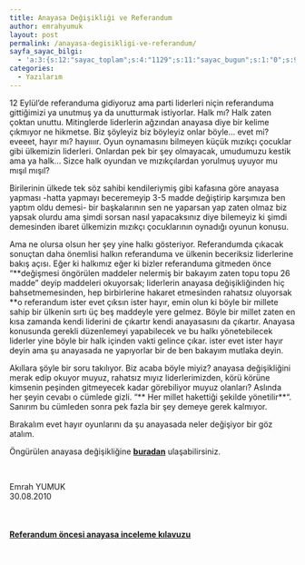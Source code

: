 ```yaml
---
title: Anayasa Değişikliği ve Referandum
author: emrahyumuk
layout: post
permalink: /anayasa-degisikligi-ve-referandum/
sayfa_sayac_bilgi:
  - 'a:3:{s:12:"sayac_toplam";s:4:"1129";s:11:"sayac_bugun";s:1:"0";s:9:"son_okuma";s:10:"1364803355";}'
categories:
  - Yazılarım
---
```

12 Eylül&#8217;de referanduma gidiyoruz ama parti liderleri niçin referanduma gittiğimizi ya unutmuş ya da unutturmak istiyorlar. Halk mı? Halk zaten çoktan unuttu. Mitinglerde liderlerin ağzından anayasa diye bir kelime çıkmıyor ne hikmetse. Biz şöyleyiz biz böyleyiz onlar böyle&#8230; evet mi? eveeet, hayır mı? hayıııır. Oyun oynamasını bilmeyen küçük mızıkçı çocuklar gibi ülkemizin liderleri. Onlardan pek bir şey olmayacak, umudumuzu kestik ama ya halk&#8230; Sizce halk oyundan ve mızıkçılardan yorulmuş uyuyor mu mışıl mışıl?

<!--more-->

Birilerinin ülkede tek söz sahibi kendileriymiş gibi kafasına göre anayasa yapması -hatta yapmayı beceremeyip 3-5 madde değiştirip karşımıza ben yaptım oldu demesi- bir başkalarının sen ne yaparsan yap zaten olmaz biz yapsak olurdu ama şimdi sorsan nasıl yapacaksınız diye bilemeyiz ki şimdi demesinden ibaret ülkemizin mızıkçı çocuklarının oynadığı oyunun konusu.

Ama ne olursa olsun her şey yine halkı gösteriyor. Referandumda çıkacak sonuçtan daha önemlisi halkın referanduma ve ülkenin beceriksiz liderlerine bakış açısı. Eğer ki halkımız eğer ki bizler referanduma gitmeden önce &#8220;**değişmesi öngörülen maddeler nelermiş bir bakayım zaten topu topu 26 madde&#8221; deyip maddeleri okuyorsak; liderlerin anayasa değişikliğinden hiç bahsetmemesinden, hep birbirlerine hakaret etmesinden rahatsız oluyorsak **o referandum ister evet çıksın ister hayır, emin olun ki böyle bir millete sahip bir ülkenin sırtı üç beş maddeyle yere gelmez. Böyle bir millet zaten en kısa zamanda kendi liderini de çıkartır kendi anayasasını da çıkartır. Anayasa konusunda gerekli düzenlemeyi yapabilecek ve bu halkı yönetebilecek liderler yine böyle bir halk içinden vakti gelince çıkar. ister evet ister hayır deyin ama şu anayasada ne yapıyorlar bir de ben bakayım mutlaka deyin.

Akıllara şöyle bir soru takılıyor. Biz acaba böyle miyiz? anayasa değişikliğini merak edip okuyor muyuz, rahatsız mıyız liderlerimizden, körü körüne kimsenin peşinden gitmeyecek kadar görebiliyor muyuz olanları? Aslında her şeyin cevabı o cümlede gizli. &#8220;** Her millet hakettiği şekilde yönetilir**&#8220;.  Sanırım bu cümleden sonra pek fazla bir şey demeye gerek kalmıyor.

Bırakalım evet hayır oyunlarını da şu anayasada neler değişiyor bir göz atalım.

Öngürülen anayasa değişikliğine **<a href="http://www.emrahyumuk.com/anayasa-degisikligi.htm" target="_blank">buradan</a>** ulaşabilirsiniz.

<span style="color: #ffffff;">.</span>

Emrah YUMUK  
30.08.2010

<span style="color: #ffffff;">.</span>

#### <a href="http://www.emrahyumuk.com/anayasa-degisikligi.htm" target="_blank"><strong>Referandum öncesi anayasa inceleme kılavuzu</strong></a>

<span style="color: #ffffff;">.</span>